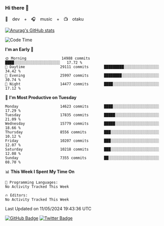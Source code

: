 ### Hi there 👋

🚀　dev　+　🎧　music　+　📺　otaku


[![Anurag's GitHub stats](https://github-readme-stats.vercel.app/api?username=koheitasaka&count_private=true&show_icons=true&theme=monokai)](https://github.com/koheitasaka/github-readme-stats)

<!--START_SECTION:waka-->
![Code Time](http://img.shields.io/badge/Code%20Time-1%2C161%20hrs%2023%20mins-blue)

**I'm an Early 🐤** 

```text
🌞 Morning                14988 commits       ████░░░░░░░░░░░░░░░░░░░░░   17.72 % 
🌆 Daytime                29111 commits       █████████░░░░░░░░░░░░░░░░   34.42 % 
🌃 Evening                25997 commits       ████████░░░░░░░░░░░░░░░░░   30.74 % 
🌙 Night                  14477 commits       ████░░░░░░░░░░░░░░░░░░░░░   17.12 % 
```
📅 **I'm Most Productive on Tuesday** 

```text
Monday                   14623 commits       ████░░░░░░░░░░░░░░░░░░░░░   17.29 % 
Tuesday                  17835 commits       █████░░░░░░░░░░░░░░░░░░░░   21.09 % 
Wednesday                15779 commits       █████░░░░░░░░░░░░░░░░░░░░   18.66 % 
Thursday                 8556 commits        ███░░░░░░░░░░░░░░░░░░░░░░   10.12 % 
Friday                   10207 commits       ███░░░░░░░░░░░░░░░░░░░░░░   12.07 % 
Saturday                 10218 commits       ███░░░░░░░░░░░░░░░░░░░░░░   12.08 % 
Sunday                   7355 commits        ██░░░░░░░░░░░░░░░░░░░░░░░   08.70 % 
```


📊 **This Week I Spent My Time On** 

```text
💬 Programming Languages: 
No Activity Tracked This Week

🔥 Editors: 
No Activity Tracked This Week
```


 Last Updated on 11/05/2024 19:43:36 UTC
<!--END_SECTION:waka-->

[![GitHub Badge](https://img.shields.io/badge/GitHub-100000?style=for-the-badge&logo=github&logoColor=white)](https://github.com/koheitasaka)
[![Twitter Badge](https://img.shields.io/badge/Twitter-1DA1F2?style=for-the-badge&logo=twitter&logoColor=white)](https://twitter.com/sleep_asleep_)
